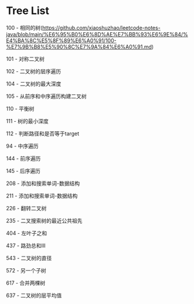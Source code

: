 # Tree List

100 - 相同的树(https://github.com/xiaoshuzhao/leetcode-notes-java/blob/main/%E6%95%B0%E6%8D%AE%E7%BB%93%E6%9E%84/%E4%BA%8C%E5%8F%89%E6%A0%91/100-%E7%9B%B8%E5%90%8C%E7%9A%84%E6%A0%91.md)

101 - 对称二叉树

102 - 二叉树的层序遍历

104 - 二叉树的最大深度

105 - 从前序和中序遍历构建二叉树

110 - 平衡树 

111 - 树的最小深度

112 - 判断路径和是否等于target

94 - 中序遍历

144 - 前序遍历

145 - 后序遍历

208 -  添加和搜索单词-数据结构

211 - 添加和搜索单词-数据结构

226 - 翻转二叉树

235 - 二叉搜索树的最近公共祖先

404 - 左叶子之和

437 - 路劲总和III

543 - 二叉树的直径

572 - 另一个子树

617 - 合并两棵树

637 - 二叉树的层平均值



